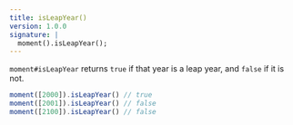 ```yaml
---
title: isLeapYear()
version: 1.0.0
signature: |
  moment().isLeapYear();
---
```



`moment#isLeapYear` returns `true` if that year is a leap year, and `false` if it is not.

```javascript
moment([2000]).isLeapYear() // true
moment([2001]).isLeapYear() // false
moment([2100]).isLeapYear() // false
```
